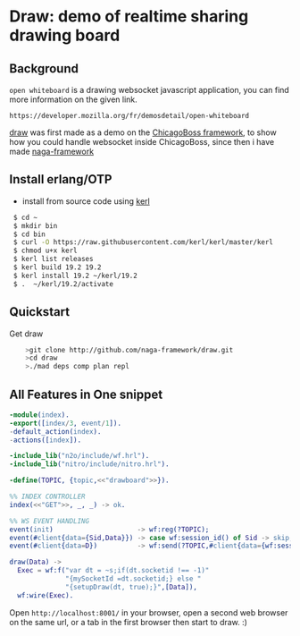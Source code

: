 Draw: demo of realtime sharing drawing board
============================================

Background
----------

`open whiteboard` is a drawing websocket javascript application,
you can find more information on the given link. 

    https://developer.mozilla.org/fr/demosdetail/open-whiteboard

[draw](http://github.com/mihawk/draw) was first made as a demo on the [ChicagoBoss framework](http://chicagoboss.org), to show how you could
handle websocket inside ChicagoBoss, since then i have made [naga-framework](http://github.com/naga-framework/naga)

Install erlang/OTP
------------------

- install from source code using [kerl](https://github.com/kerl/kerl)
	
```bash
 $ cd ~
 $ mkdir bin
 $ cd bin
 $ curl -O https://raw.githubusercontent.com/kerl/kerl/master/kerl
 $ chmod u+x kerl
 $ kerl list releases
 $ kerl build 19.2 19.2
 $ kerl install 19.2 ~/kerl/19.2
 $ .  ~/kerl/19.2/activate
```
    
Quickstart
----------

Get draw

```sh
    >git clone http://github.com/naga-framework/draw.git
    >cd draw
    >./mad deps comp plan repl
```
    
All Features in One snippet
---------------------------

```erlang
-module(index).
-export([index/3, event/1]).
-default_action(index).
-actions([index]).

-include_lib("n2o/include/wf.hrl").
-include_lib("nitro/include/nitro.hrl").

-define(TOPIC, {topic,<<"drawboard">>}).

%% INDEX CONTROLLER
index(<<"GET">>, _, _) -> ok.

%% WS EVENT HANDLING
event(init)                     -> wf:reg(?TOPIC);
event(#client{data={Sid,Data}}) -> case wf:session_id() of Sid -> skip; _-> draw(Data) end;
event(#client{data=D})          -> wf:send(?TOPIC,#client{data={wf:session_id(),D}}).

draw(Data) -> 
  Exec = wf:f("var dt = ~s;if(dt.socketid !== -1)"
              "{mySocketId =dt.socketid;} else "
              "{setupDraw(dt, true);}",[Data]),
  wf:wire(Exec).
```

Open `http://localhost:8001/` in your browser,
open a second web browser on the same url, or a tab
in the first browser then start to draw. :)
